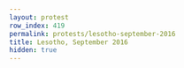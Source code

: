 ```yaml
---
layout: protest
row_index: 419
permalink: protests/lesotho-september-2016
title: Lesotho, September 2016
hidden: true
---
```

